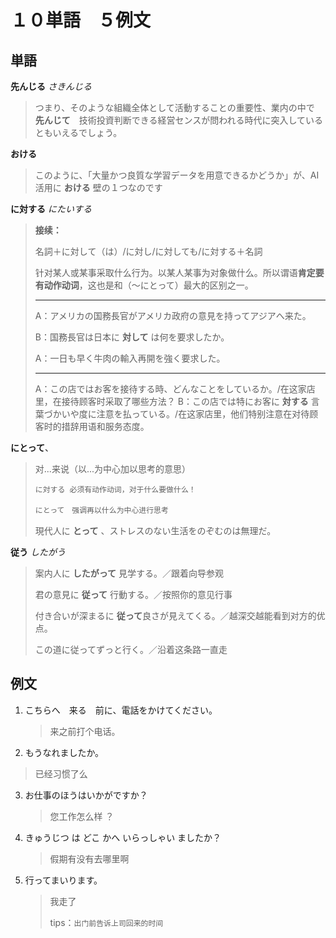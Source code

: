 # １０単語　５例文

## 単語

 __先んじる__    _さきんじる_  	 

> つまり、そのような組織全体として活動することの重要性、業内の中で　**先んじて**　技術投資判断できる経営センスが問われる時代に突入しているともいえるでしょう。

**おける** 

> このように、「大量かつ良質な学習データを用意できるかどうか」が、AI活用に **おける** 壁の１つなのです

__に対する__ _にたいする_

> **接续：**
>
> 名詞＋に対して（は）/に対し/に対しても/に対する＋名詞
>
> 针对某人或某事采取什么行为。以某人某事为对象做什么。所以谓语**肯定要有动作动词**，这也是和（～にとって）最大的区别之一。
>
> ____
>
> A：アメリカの国務長官がアメリカ政府の意見を持ってアジアへ来た。
>
> B：国務長官は日本に **対して** は何を要求したか。
>
> A：一日も早く牛肉の輸入再開を強く要求した。
>
> ____
>
> A：この店ではお客を接待する時、どんなことをしているか。/在这家店里，在接待顾客时采取了哪些方法？
> B：この店では特にお客に **対する** 言葉づかいや度に注意を払っている。/在这家店里，他们特别注意在对待顾客时的措辞用语和服务态度。  

__にとって__、

> 对...来说（以...为中心加以思考的意思）
>
> `に対する 必须有动作动词，对于什么要做什么！`
>
> `にとって　强调再以什么为中心进行思考`　
>
> 現代人に **とって** 、ストレスのない生活をのぞむのは無理だ。

**従う** *したがう*

> 案内人に **したがって** 見学する。／跟着向导参观
>
> 君の意見に **従って** 行動する。／按照你的意见行事
>
> 付き合いが深まるに **従って**良さが見えてくる。／越深交越能看到对方的优点。
>
> この道に従ってずっと行く。／沿着这条路一直走





## 例文

1. こちらへ　来る　前に、電話をかけてください。

   >  来之前打个电话。

2.  もうなれましたか。

   >  已经习惯了么

3. お仕事のほうはいかがですか？

   > 您工作怎么样 ？

4. きゅうじつ は どこ かへ いらっしゃい ましたか？

   > 假期有没有去哪里啊

5. 行ってまいります。

   > 我走了
   >
   >  tips：` 出门前告诉上司回来的时间 `

   


